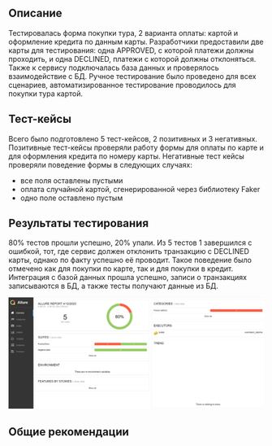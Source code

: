 ## Описание
Тестировалась форма покупки тура, 2 варианта оплаты: картой и оформление кредита по данным карты. 
Разработчики предоставили две карты для тестирования: одна APPROVED, с которой платежи должны проходить, и одна DECLINED, платежи с которой должны отклоняться.
Также к сервису подключалась база данных и проверялось взаимодействие с БД. 
Ручное тестирование было проведено для всех сценариев, автоматизированное тестирование проводилось для покупки тура картой. 

## Тест-кейсы
Всего было подготовлено 5 тест-кейсов, 2 позитивных и 3 негативных. 
Позитивные тест-кейсы проверяли работу формы для оплаты по карте и для оформления кредита по номеру карты.
Негативные тест кейсы проверяли поведение формы в следующих случаях:
- все поля оставлены пустыми
- оплата случайной картой, сгенерированной через библиотеку Faker
- одно поле оставлено пустым

## Результаты тестирования
80% тестов прошли успешно, 20% упали. Из 5 тестов 1 завершился с ошибкой, тот, где сервис должен отклонить транзакцию с DECLINED карты, однако по факту успешно её проводит. Такое поведение было отмечено как для покупки по карте, так и для покупки в кредит. 
Интеграция с базой данных прошла успешно, записи о транзакциях записываются в БД, а также тесты получают данные из БД. 

![отчёт](/artifacts/2023-04-12_01-20-29.jpg)

## Общие рекомендации

